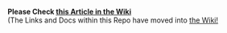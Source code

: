 **Please Check [this Article in the Wiki](../../../wiki/Send-via-File-using-the-QT-Wallet)**<br>(The Links and Docs within this Repo have moved into [the Wiki!]((../../../wiki))

